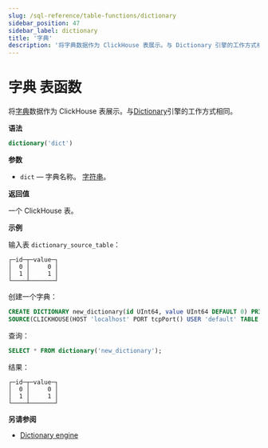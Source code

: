 ```yaml
---
slug: /sql-reference/table-functions/dictionary
sidebar_position: 47
sidebar_label: dictionary
title: '字典'
description: '将字典数据作为 ClickHouse 表展示。与 Dictionary 引擎的工作方式相同。'
---
```



# 字典 表函数

将[字典](../../sql-reference/dictionaries/index.md)数据作为 ClickHouse 表展示。与[Dictionary](../../engines/table-engines/special/dictionary.md)引擎的工作方式相同。

**语法**

``` sql
dictionary('dict')
```

**参数**

- `dict` — 字典名称。 [字符串](../../sql-reference/data-types/string.md)。

**返回值**

一个 ClickHouse 表。

**示例**

输入表 `dictionary_source_table`：

``` text
┌─id─┬─value─┐
│  0 │     0 │
│  1 │     1 │
└────┴───────┘
```

创建一个字典：

``` sql
CREATE DICTIONARY new_dictionary(id UInt64, value UInt64 DEFAULT 0) PRIMARY KEY id
SOURCE(CLICKHOUSE(HOST 'localhost' PORT tcpPort() USER 'default' TABLE 'dictionary_source_table')) LAYOUT(DIRECT());
```

查询：

``` sql
SELECT * FROM dictionary('new_dictionary');
```

结果：

``` text
┌─id─┬─value─┐
│  0 │     0 │
│  1 │     1 │
└────┴───────┘
```

**另请参阅**

- [Dictionary engine](/engines/table-engines/special/dictionary)
